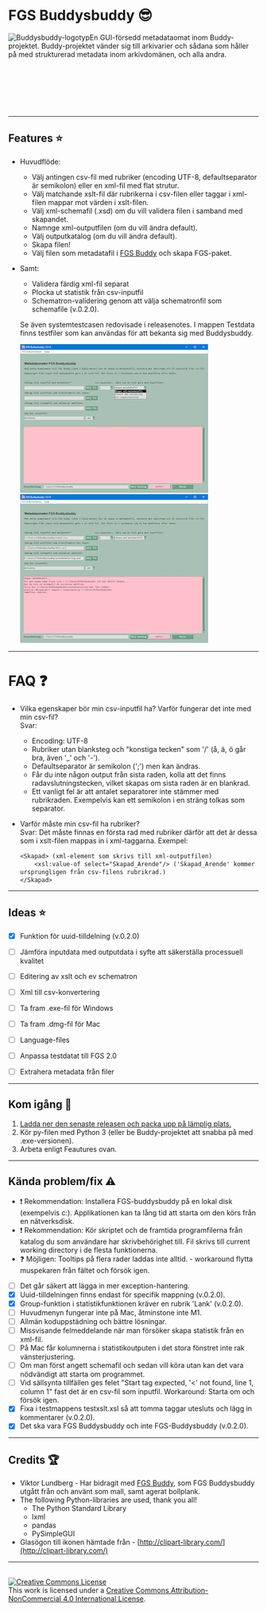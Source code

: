 # FGS Buddysbuddy :sunglasses:

 <img align="left" src="Buddysbuddy.ico" alt="Buddysbuddy-logotyp"> En GUI-försedd metadataomat inom Buddy-projektet. Buddy-projektet vänder sig till arkivarier och sådana som håller på med strukturerad metadata inom arkivdomänen, och alla andra.
<br/>
<br/>
<br/>
<br/>
<br/>
<br/>
<br/>

---

## Features :star:
* Huvudflöde:
  *   Välj antingen csv-fil med rubriker (encoding UTF-8, defaultseparator är semikolon) eller en xml-fil med flat strutur.
  *   Välj matchande xslt-fil där rubrikerna i csv-filen eller taggar i xml-filen mappar mot värden i xslt-filen.
  *   Välj xml-schemafil (.xsd) om du vill validera filen i samband med skapandet.
  *   Namnge xml-outputfilen (om du vill ändra default).
  *   Välj outputkatalog (om du vill ändra default).
  *   Skapa filen!
  *   Välj filen som metadatafil i [FGS Buddy](https://github.com/Viktor-Lundberg/FGSBuddy) och skapa FGS-paket.
* Samt:
	* Validera färdig xml-fil separat
	* Plocka ut statistik från csv-inputfil
	* Schematron-validering genom att välja schematronfil som schemafile (v.0.2.0).
	
	Se även systemtestcasen redovisade i releasenotes. I mappen Testdata finns testfiler som kan användas för att bekanta sig med Buddysbuddy.
	
	[![Screenshot1](Screenshots/fgsbuddysbuddy_screen1.png "Liten skärmdump 1, klicka för större")](Screenshots/fgsbuddysbuddy_screen1_big.png "Stor skärmdump 1")[![Screenshot2](Screenshots/fgsbuddysbuddy_screen2.png "Liten skärmdump 2, klicka för större")](Screenshots/fgsbuddysbuddy_screen2_big.png "Stor skärmdump 2")

---

# FAQ :question:

* Vilka egenskaper bör min csv-inputfil ha? Varför fungerar det inte med min csv-fil?<br/>
  Svar:
  * Encoding: UTF-8
  * Rubriker utan blanksteg och "konstiga tecken" som '/' (å, ä, ö går bra, även '_' och '-').
  * Defaultseparator är semikolon (';') men kan ändras.
  * Får du inte någon output från sista raden, kolla att det finns radavslutningstecken, vilket skapas om sista raden är en blankrad.
  * Ett vanligt fel är att antalet separatorer inte stämmer med rubrikraden. Exempelvis kan ett semikolon i en sträng tolkas som separator.
* Varför måste min csv-fil ha rubriker? <br/>
  Svar: Det måste finnas en första rad med rubriker därför att det är dessa som i xslt-filen mappas in i xml-taggarna. Exempel:
  
  
  	```
   <Skapad> (xml-element som skrivs till xml-outputfilen)
		<xsl:value-of select="Skapad_Arende"/> ('Skapad_Arende' kommer ursprungligen från csv-filens rubrikrad.)
   </Skapad>
	``` 

---

## Ideas :star:

- [x] Funktion för uuid-tilldelning (v.0.2.0)
- [ ] Jämföra inputdata med outputdata i syfte att säkerställa processuell kvalitet
- [ ] Editering av xslt och ev schematron
- [ ] Xml till csv-konvertering
- [ ] Ta fram .exe-fil för Windows
- [ ] Ta fram .dmg-fil för Mac
- [ ] Language-files
- [ ] Anpassa testdatat till FGS 2.0
- [ ] Extrahera metadata från filer


---

## Kom igång :rocket:

1. [Ladda ner den senaste releasen och packa upp på lämplig plats.](https://github.com/s99mol/FGSBuddysbuddy/releases)
2. Kör py-filen med Python 3 (eller be Buddy-projektet att snabba på med .exe-versionen).
3. Arbeta enligt Feautures ovan.
  
---

## Kända problem/fix :warning:

* :exclamation: Rekommendation: Installera FGS-buddysbuddy på en lokal disk (exempelvis c:). Applikationen kan ta lång tid att starta om den körs från en nätverksdisk. 
* :exclamation: Rekommendation: Kör skriptet och de framtida programfilerna från katalog du som användare har skrivbehörighet till. Fil skrivs till current working directory i de flesta funktionerna.
* :question: Möjligen: Tooltips på flera rader laddas inte alltid. - workaround flytta muspekaren från fältet och försök igen.
- [ ] Det går säkert att lägga in mer exception-hantering.
- [x] Uuid-tilldelningen finns endast för specifik mappning (v.0.2.0).
- [x] Group-funktion i statistikfunktionen kräver en rubrik 'Lank' (v.0.2.0).
- [ ] Huvudmenyn fungerar inte på Mac, åtminstone inte M1.
- [ ] Allmän koduppstädning och bättre lösningar.
- [ ] Missvisande felmeddelande när man försöker skapa statistik från en xml-fil.
- [ ] På Mac får kolumnerna i statistikoutputen i det stora fönstret inte rak vänsterjustering.
- [ ] Om man först angett schemafil och sedan vill köra utan kan det vara nödvändigt att starta om programmet.
- [ ] Vid sällsynta tillfällen ges felet "Start tag expected, '<' not found, line 1, column 1" fast det är en csv-fil som inputfil. Workaround: Starta om och försök igen.
- [x] Fixa i testmappens testxslt.xsl så att tomma taggar utesluts och lägg in kommentarer (v.0.2.0).
- [x] Det ska vara FGS Buddysbuddy och inte FGS-Buddysbuddy (v.0.2.0).

---

## Credits :trophy:

* Viktor Lundberg - Har bidragit med [FGS Buddy](https://github.com/Viktor-Lundberg/FGSBuddy), som FGS Buddysbuddy utgått från och använt som mall, samt agerat bollplank.
* The following Python-libraries are used, thank you all!
	* The Python Standard Library
	* lxml
	* pandas
	* PySimpleGUI
* Glasögon till ikonen hämtade från - [http://clipart-library.com/](http://clipart-library.com/)

---
<br>
<a rel="license" href="http://creativecommons.org/licenses/by-nc/4.0/"><img alt="Creative Commons License" style="border-width:0" src="https://i.creativecommons.org/l/by-nc/4.0/88x31.png" /></a><br />This work is licensed under a <a rel="license" href="http://creativecommons.org/licenses/by-nc/4.0/">Creative Commons Attribution-NonCommercial 4.0 International License</a>.

